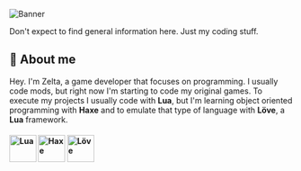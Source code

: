 ![Banner](https://i.imgur.com/9DoMUOS.png)

Don't expect to find general information here. Just my coding stuff.

## 🔷 About me
Hey. I'm Zelta, a game developer that focuses on programming.
I usually code mods, but right now I'm starting to code my original games.
To execute my projects I usually code with **Lua**, but I'm learning object oriented programming with **Haxe** and to emulate that type of language with **Löve**, a **Lua** framework.
<h4> <img title="Lua" src="https://upload.wikimedia.org/wikipedia/commons/thumb/c/cf/Lua-Logo.svg/1200px-Lua-Logo.svg.png" width="48"/> <img title="Haxe" src="https://cdn.jsdelivr.net/gh/devicons/devicon/icons/haxe/haxe-original.svg" width="48"/> <img title="Löve" src="https://upload.wikimedia.org/wikipedia/commons/thumb/a/a5/L%C3%96VE_logo.svg/240px-L%C3%96VE_logo.svg.png" width="48"/> </h4>